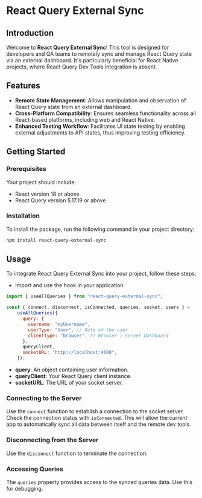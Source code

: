 # React Query External Sync

## Introduction

Welcome to **React Query External Sync**! This tool is designed for developers and QA teams to remotely sync and manage React Query state via an external dashboard. It's particularly beneficial for React Native projects, where React Query Dev Tools integration is absent.

## Features

- **Remote State Management**: Allows manipulation and observation of React Query state from an external dashboard.
- **Cross-Platform Compatibility**: Ensures seamless functionality across all React-based platforms, including web and React Native.
- **Enhanced Testing Workflow**: Facilitates UI state testing by enabling external adjustments to API states, thus improving testing efficiency.

## Getting Started

### Prerequisites

Your project should include:
- React version 18 or above
- React Query version 5.17.19 or above

### Installation

To install the package, run the following command in your project directory:

```bash
npm install react-query-external-sync
```

## Usage
To integrate React Query External Sync into your project, follow these steps:
- Import and use the hook in your application:

```javascript
import { useAllQueries } from "react-query-external-sync";

const { connect, disconnect, isConnected, queries, socket, users } =
    useAllQueries({
      query: {
        username: "myUsername",
        userType: "User", // Role of the user
        clientType: "browser", // Browser | Server Dashboard
      },
      queryClient,
      socketURL: "http://localhost:4000",
    });
```
- **query**: An object containing user information.
- **queryClient**: Your React Query client instance.
- **socketURL**: The URL of your socket server.

 ### Connecting to the Server

Use the `connect` function to establish a connection to the socket server. Check the connection status with `isConnected`. This will allow the current app to automatically sync all data between itself and the remote dev tools.

### Disconnecting from the Server

Use the `disconnect` function to terminate the connection.

### Accessing Queries

The `queries` property provides access to the synced queries data. Use this for debugging.

